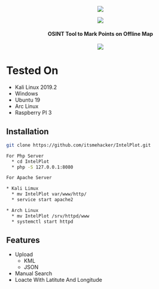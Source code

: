 <p align="center">
  <img src="https://i.imgur.com/PimU00p.jpg?1">
</p>
<p align="center">
  <img src="https://img.shields.io/badge/OSINT-red.svg?style=plastic">
  <h4 align="center">OSINT Tool to Mark Points on Offline Map</h4>
</p>
<p align="center">
  <img src="https://i.imgur.com/w5LblLy.png?1">
</p>

# Tested On

* Kali Linux 2019.2
* Windows
* Ubuntu 19
* Arc Linux
* Raspberry PI 3


## Installation

```bash
git clone https://github.com/itsmehacker/IntelPlot.git

For Php Server 
  * cd IntelPlot
  * php -S 127.0.0.1:8080

For Apache Server 

* Kali Limux
  * mv IntelPlot var/www/http/
  * service start apache2

* Arch Linux
  * mv IntelPlot /srv/httpd/www
  * systemctl start httpd

```
## Features
* Upload 
    * KML
    * JSON 
* Manual Search 
* Loacte With Latitute And Longitude 
